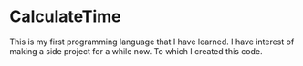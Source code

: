 # CalculateTime
This is my first programming language that I have learned. I have interest of making a side project for a while now. To which I created this code.